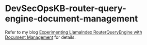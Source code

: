 # DevSecOpsKB-router-query-engine-document-management

Refer to my blog [Experimenting LlamaIndex RouterQueryEngine with Document Management](https://betterprogramming.pub/experimenting-llamaindex-routerqueryengine-with-document-management-19b17f2e3a32?sk=9d6d717b2efcda5e049a0c9ecfe597a3) for details.
